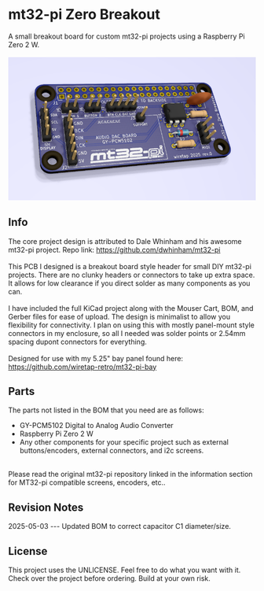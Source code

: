 # mt32-pi Zero Breakout
A small breakout board for custom mt32-pi projects using a Raspberry Pi Zero 2 W. 
\
\
![front](pics/front.png)

## Info
The core project design is attributed to Dale Whinham and his awesome mt32-pi project. Repo link: https://github.com/dwhinham/mt32-pi
\
\
This PCB I designed is a breakout board style header for small DIY mt32-pi projects. There are no clunky headers or connectors to take up extra space. It allows for low clearance if you direct solder as many components as you can. 
\
\
I have included the full KiCad project along with the Mouser Cart, BOM, and Gerber files for ease of upload. The design is minimalist to allow you flexibility for connectivity. I plan on using this with mostly panel-mount style connectors in my enclosure, so all I needed was solder points or 2.54mm spacing dupont connectors for everything.
\
\
Designed for use with my 5.25" bay panel found here: https://github.com/wiretap-retro/mt32-pi-bay

## Parts
The parts not listed in the BOM that you need are as follows:
- GY-PCM5102 Digital to Analog Audio Converter
- Raspberry Pi Zero 2 W
- Any other components for your specific project such as external buttons/encoders, external connectors, and i2c screens.

\
Please read the original mt32-pi repository linked in the information section for MT32-pi compatible screens, encoders, etc..

## Revision Notes
2025-05-03 --- Updated BOM to correct capacitor C1 diameter/size.

## License
This project uses the UNLICENSE. Feel free to do what you want with it. Check over the project before ordering. Build at your own risk.
